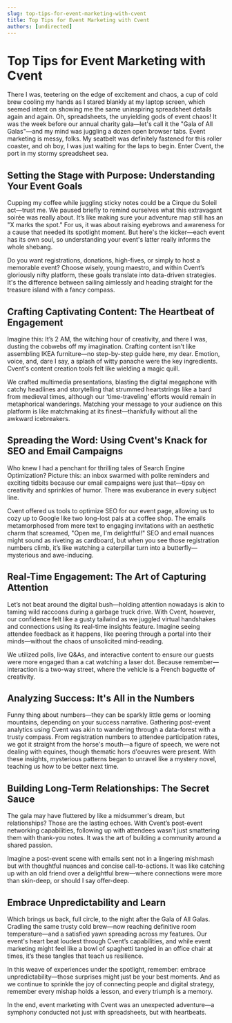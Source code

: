 ```yaml
---
slug: top-tips-for-event-marketing-with-cvent
title: Top Tips for Event Marketing with Cvent
authors: [undirected]
---
```



# Top Tips for Event Marketing with Cvent

There I was, teetering on the edge of excitement and chaos, a cup of cold brew cooling my hands as I stared blankly at my laptop screen, which seemed intent on showing me the same uninspiring spreadsheet details again and again. Oh, spreadsheets, the unyielding gods of event chaos! It was the week before our annual charity gala—let's call it the "Gala of All Galas"—and my mind was juggling a dozen open browser tabs. Event marketing is messy, folks. My seatbelt was definitely fastened for this roller coaster, and oh boy, I was just waiting for the laps to begin. Enter Cvent, the port in my stormy spreadsheet sea.

## Setting the Stage with Purpose: Understanding Your Event Goals

Cupping my coffee while juggling sticky notes could be a Cirque du Soleil act—trust me. We paused briefly to remind ourselves what this extravagant soirée was really about. It’s like making sure your adventure map still has an "X marks the spot." For us, it was about raising eyebrows and awareness for a cause that needed its spotlight moment. But here's the kicker—each event has its own soul, so understanding your event's latter really informs the whole shebang. 

Do you want registrations, donations, high-fives, or simply to host a memorable event? Choose wisely, young maestro, and within Cvent’s gloriously nifty platform, these goals translate into data-driven strategies. It's the difference between sailing aimlessly and heading straight for the treasure island with a fancy compass.

## Crafting Captivating Content: The Heartbeat of Engagement

Imagine this: It’s 2 AM, the witching hour of creativity, and there I was, dusting the cobwebs off my imagination. Crafting content isn’t like assembling IKEA furniture—no step-by-step guide here, my dear. Emotion, voice, and, dare I say, a splash of witty panache were the key ingredients. Cvent's content creation tools felt like wielding a magic quill. 

We crafted multimedia presentations, blasting the digital megaphone with catchy headlines and storytelling that strummed heartstrings like a bard from medieval times, although our ‘time-traveling’ efforts would remain in metaphorical wanderings. Matching your message to your audience on this platform is like matchmaking at its finest—thankfully without all the awkward icebreakers.

## Spreading the Word: Using Cvent's Knack for SEO and Email Campaigns

Who knew I had a penchant for thrilling tales of Search Engine Optimization? Picture this: an inbox swarmed with polite reminders and exciting tidbits because our email campaigns were just that—tipsy on creativity and sprinkles of humor. There was exuberance in every subject line.

Cvent offered us tools to optimize SEO for our event page, allowing us to cozy up to Google like two long-lost pals at a coffee shop. The emails metamorphosed from mere text to engaging invitations with an aesthetic charm that screamed, "Open me, I'm delightful!" SEO and email nuances might sound as riveting as cardboard, but when you see those registration numbers climb, it’s like watching a caterpillar turn into a butterfly—mysterious and awe-inducing.

## Real-Time Engagement: The Art of Capturing Attention

Let’s not beat around the digital bush—holding attention nowadays is akin to taming wild raccoons during a garbage truck drive. With Cvent, however, our confidence felt like a gusty tailwind as we juggled virtual handshakes and connections using its real-time insights feature. Imagine seeing attendee feedback as it happens, like peering through a portal into their minds—without the chaos of unsolicited mind-reading. 

We utilized polls, live Q&As, and interactive content to ensure our guests were more engaged than a cat watching a laser dot. Because remember—interaction is a two-way street, where the vehicle is a French baguette of creativity.

## Analyzing Success: It's All in the Numbers

Funny thing about numbers—they can be sparkly little gems or looming mountains, depending on your success narrative. Gathering post-event analytics using Cvent was akin to wandering through a data-forest with a trusty compass. From registration numbers to attendee participation rates, we got it straight from the horse's mouth—a figure of speech, we were not dealing with equines, though thematic hors d'oeuvres were present. With these insights, mysterious patterns began to unravel like a mystery novel, teaching us how to be better next time.

## Building Long-Term Relationships: The Secret Sauce

The gala may have fluttered by like a midsummer's dream, but relationships? Those are the lasting echoes. With Cvent’s post-event networking capabilities, following up with attendees wasn’t just smattering them with thank-you notes. It was the art of building a community around a shared passion.

Imagine a post-event scene with emails sent not in a lingering mishmash but with thoughtful nuances and concise call-to-actions. It was like catching up with an old friend over a delightful brew—where connections were more than skin-deep, or should I say offer-deep.

## Embrace Unpredictability and Learn

Which brings us back, full circle, to the night after the Gala of All Galas. Cradling the same trusty cold brew—now reaching definitive room temperature—and a satisfied yawn spreading across my features. Our event's heart beat loudest through Cvent’s capabilities, and while event marketing might feel like a bowl of spaghetti tangled in an office chair at times, it’s these tangles that teach us resilience.

In this weave of experiences under the spotlight, remember: embrace unpredictability—those surprises might just be your best moments. And as we continue to sprinkle the joy of connecting people and digital strategy, remember every mishap holds a lesson, and every triumph is a memory.

In the end, event marketing with Cvent was an unexpected adventure—a symphony conducted not just with spreadsheets, but with heartbeats.